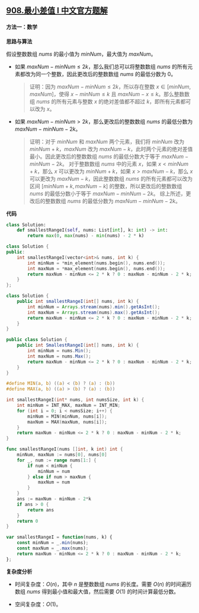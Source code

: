 ## [908.最小差值 I 中文官方题解](https://leetcode.cn/problems/smallest-range-i/solutions/100000/zui-xiao-chai-zhi-i-by-leetcode-solution-7lcl)
#### 方法一：数学

**思路与算法**

假设整数数组 $\textit{nums}$ 的最小值为 $\textit{minNum}$，最大值为 $\textit{maxNum}$。

+ 如果 $\textit{maxNum} - \textit{minNum} \le 2k$，那么我们总可以将整数数组 $\textit{nums}$ 的所有元素都改为同一个整数，因此更改后的整数数组 $\textit{nums}$ 的最低分数为 $0$。

    > 证明：因为 $\textit{maxNum} - \textit{minNum} \le 2k$，所以存在整数 $x \in [\textit{minNum}, \textit{maxNum}]$，使得 $x - \textit{minNum} \le k$ 且 $\textit{maxNum} - x \le k$。那么整数数组 $\textit{nums}$ 的所有元素与整数 $x$ 的绝对差值都不超过 $k$，即所有元素都可以改为 $x$。

+ 如果 $\textit{maxNum} - \textit{minNum} \gt 2k$，那么更改后的整数数组 $\textit{nums}$ 的最低分数为 $\textit{maxNum} - \textit{minNum} - 2k$。

    > 证明：对于 $\textit{minNum}$ 和 $\textit{maxNum}$ 两个元素，我们将 $\textit{minNum}$ 改为 $\textit{minNum} + k$，$\textit{maxNum}$ 改为 $\textit{maxNum} - k$，此时两个元素的绝对差值最小。因此更改后的整数数组 $\textit{nums}$ 的最低分数大于等于 $\textit{maxNum} - \textit{minNum} - 2k$。
    > 对于整数数组 $\textit{nums}$ 中的元素 $x$，如果 $x \lt \textit{minNum} + k$，那么 $x$ 可以更改为 $\textit{minNum} + k$，如果 $x \gt \textit{maxNum} - k$，那么 $x$ 可以更改为 $\textit{maxNum} - k$，因此整数数组 $\textit{nums}$ 的所有元素都可以改为区间 $[\textit{minNum} + k, \textit{maxNum} - k]$ 的整数，所以更改后的整数数组 $\textit{nums}$ 的最低分数小于等于 $\textit{maxNum} - \textit{minNum} - 2k$。
    > 综上所述，更改后的整数数组 $\textit{nums}$ 的最低分数为 $\textit{maxNum} - \textit{minNum} - 2k$。

**代码**

```Python [sol1-Python3]
class Solution:
    def smallestRangeI(self, nums: List[int], k: int) -> int:
        return max(0, max(nums) - min(nums) - 2 * k)
```

```C++ [sol1-C++]
class Solution {
public:
    int smallestRangeI(vector<int>& nums, int k) {
        int minNum = *min_element(nums.begin(), nums.end());
        int maxNum = *max_element(nums.begin(), nums.end());
        return maxNum - minNum <= 2 * k ? 0 : maxNum - minNum - 2 * k;
    }
};
```

```Java [sol1-Java]
class Solution {
    public int smallestRangeI(int[] nums, int k) {
        int minNum = Arrays.stream(nums).min().getAsInt();
        int maxNum = Arrays.stream(nums).max().getAsInt();
        return maxNum - minNum <= 2 * k ? 0 : maxNum - minNum - 2 * k;
    }
}
```

```C# [sol1-C#]
public class Solution {
    public int SmallestRangeI(int[] nums, int k) {
        int minNum = nums.Min();
        int maxNum = nums.Max();
        return maxNum - minNum <= 2 * k ? 0 : maxNum - minNum - 2 * k;
    }
}
```

```C [sol1-C]
#define MIN(a, b) ((a) < (b) ? (a) : (b))
#define MAX(a, b) ((a) > (b) ? (a) : (b))

int smallestRangeI(int* nums, int numsSize, int k) {
    int minNum = INT_MAX, maxNum = INT_MIN;
    for (int i = 0; i < numsSize; i++) {
        minNum = MIN(minNum, nums[i]);
        maxNum = MAX(maxNum, nums[i]);
    }
    return maxNum - minNum <= 2 * k ? 0 : maxNum - minNum - 2 * k;
}
```

```go [sol1-Golang]
func smallestRangeI(nums []int, k int) int {
    minNum, maxNum := nums[0], nums[0]
    for _, num := range nums[1:] {
        if num < minNum {
            minNum = num
        } else if num > maxNum {
            maxNum = num
        }
    }
    ans := maxNum - minNum - 2*k
    if ans > 0 {
        return ans
    }
    return 0
}
```

```JavaScript [sol1-JavaScript]
var smallestRangeI = function(nums, k) {
    const minNum = _.min(nums);
    const maxNum = _.max(nums);
    return maxNum - minNum <= 2 * k ? 0 : maxNum - minNum - 2 * k;
};
```

**复杂度分析**

+ 时间复杂度：$O(n)$，其中 $n$ 是整数数组 $\textit{nums}$ 的长度。需要 $O(n)$ 的时间遍历数组 $\textit{nums}$ 得到最小值和最大值，然后需要 $O(1)$ 的时间计算最低分数。

+ 空间复杂度：$O(1)$。